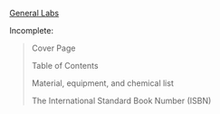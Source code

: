 <ins>General Labs</ins>

Incomplete:

>Cover Page
>
>Table of Contents
>
>Material, equipment, and chemical list
>
>The International Standard Book Number (ISBN)
